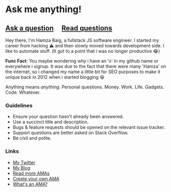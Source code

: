 # Ask me anything!

## [Ask a question](../../issues/new) &nbsp;&nbsp;&nbsp; [Read questions](../../issues?utf8=%E2%9C%93&q=is%3Aissue%20is%3Aclosed%20sort%3Aupdated-desc%20-label%3Ahidden)

Hey there, I'm Hamza Baig, a fullstack JS software engineer. I started my career from hacking :warning: and then slowly moved towards development side. I like to automate stuff. (It got to a point that i was no longer productive :joy:)

**Func Fact**: You maybe wondering why i have an 'x' in my github name or everywhere i signup. It was due to the fact that there were many 'Hamza' on the internet, so i changed my name a little bit for SEO purposes to make it unique back in 2012 when i started blogging :satisfied:


Anything means *anything*. Personal questions. Money. Work. Life. Gadgets. Code. Whatever.

### Guidelines

- Ensure your question hasn't already been answered.
- Use a succinct title and description.
- Bugs & feature requests should be opened on the relevant issue tracker.
- Support questions are better asked on Stack Overflow.
- Be civil and polite.

### Links

- [My Twitter](http://twitter.com/hamxabaig_)
- [My Blog](http://medium.com/@hamxabaig)
- [Read more AMAs](https://github.com/sindresorhus/amas)
- [Create your own AMA](https://github.com/sindresorhus/amas/blob/master/create-ama.md)
- [What's an AMA?](https://en.wikipedia.org/wiki//r/IAmA)